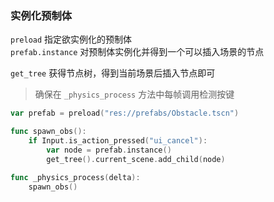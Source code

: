 ### 实例化预制体

`preload` 指定欲实例化的预制体  
`prefab.instance` 对预制体实例化并得到一个可以插入场景的节点

`get_tree` 获得节点树，得到当前场景后插入节点即可

> 确保在 `_physics_process` 方法中每帧调用检测按键

```go
var prefab = preload("res://prefabs/Obstacle.tscn")

func spawn_obs():
	if Input.is_action_pressed("ui_cancel"):
		var node = prefab.instance()
		get_tree().current_scene.add_child(node)

func _physics_process(delta):
	spawn_obs()
```

<br>
